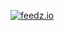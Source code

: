 [![feedz.io](https://img.shields.io/badge/endpoint.svg?url=https%3A%2F%2Ff.feedz.xyz%2F40gb%2Faa%2Fshield%2F2GIS.NuClear.Aggregates%2Flatest)](https://f.feedz.xyz/40gb/aa/packages/2GIS.NuClear.Aggregates/latest)
